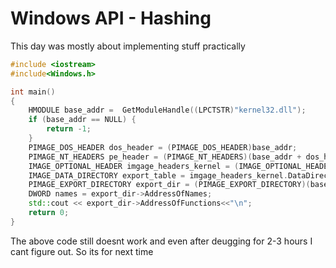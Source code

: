 # Windows API - Hashing 

This day was mostly about implementing stuff practically
```c++
#include <iostream>
#include<Windows.h>

int main()
{
    HMODULE base_addr =  GetModuleHandle((LPCTSTR)"kernel32.dll");
    if (base_addr == NULL) {
        return -1;
    }
    PIMAGE_DOS_HEADER dos_header = (PIMAGE_DOS_HEADER)base_addr;
    PIMAGE_NT_HEADERS pe_header = (PIMAGE_NT_HEADERS)(base_addr + dos_header->e_lfanew);
    IMAGE_OPTIONAL_HEADER imgage_headers_kernel = (IMAGE_OPTIONAL_HEADER)(pe_header->OptionalHeader);
    IMAGE_DATA_DIRECTORY export_table = imgage_headers_kernel.DataDirectory[IMAGE_DIRECTORY_ENTRY_EXPORT];
    PIMAGE_EXPORT_DIRECTORY export_dir = (PIMAGE_EXPORT_DIRECTORY)(base_addr+export_table.VirtualAddress);        //export_table.VirtualAddress is a RVA so add base_addr to get Virtual Address
    DWORD names = export_dir->AddressOfNames;
    std::cout << export_dir->AddressOfFunctions<<"\n";
    return 0;
}
```
The above code still doesnt work and even after deugging for 2-3 hours I cant figure out. So its for next time
